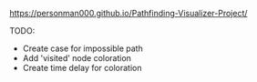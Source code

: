 https://personman000.github.io/Pathfinding-Visualizer-Project/

TODO:
- Create case for impossible path
- Add 'visited' node coloration
- Create time delay for coloration